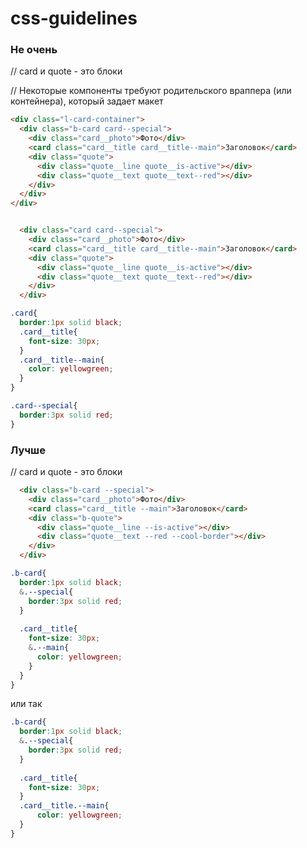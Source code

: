 # css-guidelines


### Не очень

// card и quote - это блоки

// Некоторые компоненты требуют родительского враппера (или контейнера), который задает макет

```html
<div class="l-card-container">
  <div class="b-card card--special">
    <div class="card__photo">Фото</div>
    <card class="card__title card__title--main">Заголовок</card>
    <div class="quote">
      <div class="quote__line quote__is-active"></div>
      <div class="quote__text quote__text--red"></div>
    </div>
  </div>
</div>
```



```html

  <div class="card card--special">
    <div class="card__photo">Фото</div>
    <card class="card__title card__title--main">Заголовок</card>
    <div class="quote">
      <div class="quote__line quote__is-active"></div>
      <div class="quote__text quote__text--red"></div>
    </div>
  </div>
```

```scss
.card{
  border:1px solid black;
  .card__title{
    font-size: 30px;
  }
  .card__title--main{
    color: yellowgreen;
  }
}

.card--special{
  border:3px solid red;
}
```



### Лучше

// card и quote - это блоки
```html
  <div class="b-card --special">
    <div class="card__photo">Фото</div>
    <card class="card__title --main">Заголовок</card>
    <div class="b-quote">
      <div class="quote__line --is-active"></div>
      <div class="quote__text --red --cool-border"></div>
    </div>
  </div>
```

```scss
.b-card{
  border:1px solid black;
  &.--special{
    border:3px solid red;
  }
  
  .card__title{
    font-size: 30px;
    &.--main{
      color: yellowgreen;
    }
  }
}
```
или так
```scss
.b-card{
  border:1px solid black;
  &.--special{
    border:3px solid red;
  }
  
  .card__title{
    font-size: 30px;
  }
  .card__title.--main{
      color: yellowgreen;
  }
}
```

